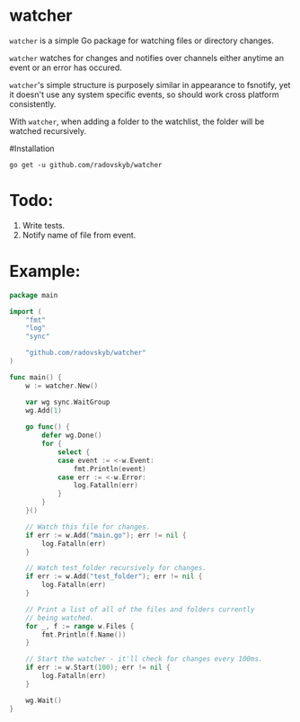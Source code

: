# watcher
`watcher` is a simple Go package for watching files or directory changes.

`watcher` watches for changes and notifies over channels either anytime an event or an error has occured.

`watcher`'s simple structure is purposely similar in appearance to fsnotify, yet it doesn't use any system specific events, so should work cross platform consistently.

With `watcher`, when adding a folder to the watchlist, the folder will be watched recursively.

#Installation

```shell
go get -u github.com/radovskyb/watcher
```

# Todo:

1. Write tests.
2. Notify name of file from event.

# Example:

```go
package main

import (
	"fmt"
	"log"
	"sync"

	"github.com/radovskyb/watcher"
)

func main() {
	w := watcher.New()

	var wg sync.WaitGroup	
	wg.Add(1)
	
	go func() {
		defer wg.Done()
		for {
			select {
			case event := <-w.Event:
				fmt.Println(event)
			case err := <-w.Error:
				log.Fatalln(err)
			}
		}
	}()

	// Watch this file for changes.
	if err := w.Add("main.go"); err != nil {
		log.Fatalln(err)
	}

	// Watch test_folder recursively for changes.
	if err := w.Add("test_folder"); err != nil {
		log.Fatalln(err)
	}

	// Print a list of all of the files and folders currently
	// being watched.
	for _, f := range w.Files {
		fmt.Println(f.Name())
	}

	// Start the watcher - it'll check for changes every 100ms.
	if err := w.Start(100); err != nil {
		log.Fatalln(err)
	}

	wg.Wait()
}
```
